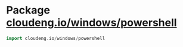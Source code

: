 # Package [cloudeng.io/windows/powershell](https://pkg.go.dev/cloudeng.io/windows/powershell?tab=doc)

```go
import cloudeng.io/windows/powershell
```



